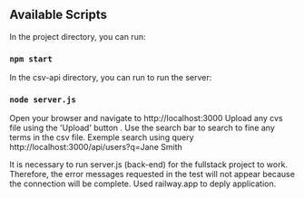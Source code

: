 ## Available Scripts

In the project directory, you can run:

### `npm start`

In the csv-api directory, you can run to run the server:

### `node server.js`

Open your browser and navigate to http://localhost:3000
Upload any cvs file using the 'Upload' button .
Use the search bar to search to fine any terms in the csv file.
Exemple search using query http://localhost:3000/api/users?q=Jane Smith

It is necessary to run server.js (back-end) for the fullstack project to work. Therefore, the error messages requested in the test will not appear because the connection will be complete.
Used railway.app to deply application.
